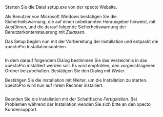 <!DOCTYPE html>
<html>
<head>
<meta charset="utf-8">
<meta name="viewport" content="width=device-width, initial-scale=1.0">
<title>200_Installation_der_Software.md</title>
<link rel="stylesheet" href="https://stackedit.io/res-min/themes/base.css" />
<script type="text/javascript" src="https://cdn.mathjax.org/mathjax/latest/MathJax.js?config=TeX-AMS_HTML"></script>
</head>
<body><div class="container"><p>Starten Sie die Datei setup.exe von der xpecto Website.</p>

<p>Als Benutzer von Microsoft Windows bestätigen Sie die Sicherheitswarnung, die auf einen unbekannten Herausgeber hinweist, mit   <em>Ausführen</em>, und die darauf folgende Sicherheitswarnung der Benutzerkontensteuerung mit <em>Zulassen.</em></p>

<p>Das Setup beginn nun mit der Vorbereitung der Installation und entpackt die xpectoPro Installationsdateien.</p>

<p><img src="http://xpecto.github.io/docs/img/img_1430135544227.png" alt="" title=""></p>

<p>In dem darauf folgendem Dialog bestimmen Sie das Verzeichnis in das xpectoPro installiert werden soll. Es wird empfohlen, den vorgeschlagenen Ordner beizubehalten. Bestätigen Sie den Dialog mit <em>Weiter</em>. <br>
<img src="http://xpecto.github.io/docs/img/img_1430134632060.png" alt="" title=""></p>

<p>Bestätigen Sie die Installation mit <em>Weiter</em>, um die Installation zu starten. xpectoPro wird nun auf Ihrem Rechner installiert. </p>

<p><img src="http://xpecto.github.io/docs/img/img_1430134674440.png" alt="" title=""></p>

<p>Beenden Sie die Installation mit der Schaltfläche <em>Fertigstellen.</em> Bei Problemen während der Installation wenden Sie sich bitte an den xpecto Kundensupport. <br>
<img src="http://xpecto.github.io/docs/img/img_1430134706939.png" alt="" title=""></p></div></body>
</html>